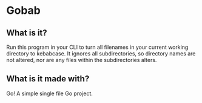 # Gobab

## What is it?

Run this program in your CLI to turn all filenames in your current working directory to kebabcase. It ignores all subdirectories, so directory names are not altered, nor are any files within the subdirectories alters.

## What is it made with?

Go! A simple single file Go project.
